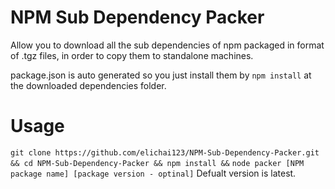 # NPM Sub Dependency Packer
Allow you to download all the sub dependencies of npm packaged in format of .tgz files, in order to copy them to standalone machines.

package.json is auto generated so you just install them by `npm install` at the downloaded dependencies folder.

# Usage
`git clone https://github.com/elichai123/NPM-Sub-Dependency-Packer.git &&
cd NPM-Sub-Dependency-Packer && npm install &&`
`node packer [NPM package name] [package version - optinal]`
Defualt version is latest.  
